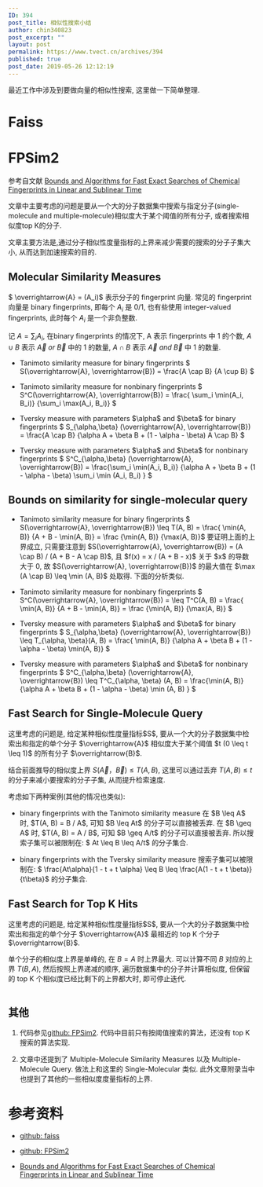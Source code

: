 ```yaml
---
ID: 394
post_title: 相似性搜索小结
author: chin340823
post_excerpt: ""
layout: post
permalink: https://www.tvect.cn/archives/394
published: true
post_date: 2019-05-26 12:12:19
---
```

最近工作中涉及到要做向量的相似性搜索, 这里做一下简单整理.

<h1>Faiss</h1>

<h1>FPSim2</h1>

参考自文献 <a href="https://www.researchgate.net/publication/6479186_Bounds_and_Algorithms_for_Fast_Exact_Searches_of_Chemical_Fingerprints_in_Linear_and_Sub-Linear_Time">Bounds and Algorithms for Fast Exact Searches of Chemical Fingerprints in Linear and Sublinear Time</a>

文章中主要考虑的问题是要从一个大的分子数据集中搜索与指定分子(single-molecule and multiple-molecule)相似度大于某个阈值的所有分子, 或者搜索相似度top K的分子.

文章主要方法是,通过分子相似性度量指标的上界来减少需要的搜索的分子子集大小, 从而达到加速搜索的目的.

<h2>Molecular Similarity Measures</h2>

$ \overrightarrow{A} = (A_i)$ 表示分子的 fingerprint 向量. 常见的 fingerprint 向量是 binary fingerprints, 即每个 $A_i$ 是 0/1, 也有些使用 integer-valued fingerprints, 此时每个 $A_i$ 是一个非负整数.

记 $A = \sum_i A_i$, 在binary fingerprints 的情况下, A 表示 fingerprints 中 1 的个数, $A \cup B$ 表示 $\overrightarrow{A} \ or \ \overrightarrow{B}$ 中的 1 的数量, $A \cap B$ 表示 $\overrightarrow{A} \ and \ \overrightarrow{B}$ 中 1 的数量.

<ul>
<li>Tanimoto similarity measure for binary fingerprints
$ S(\overrightarrow{A}, \overrightarrow{B}) = \frac{A \cap B} {A \cup B} $</p></li>
<li><p>Tanimoto similarity measure for nonbinary fingerprints
$ S^C(\overrightarrow{A}, \overrightarrow{B}) = \frac{ \sum_i \min(A_i, B_i)} {\sum_i \max(A_i, B_i)} $</p></li>
<li><p>Tversky measure with parameters $\alpha$ and $\beta$ for binary fingerprints
$ S_{\alpha,\beta} (\overrightarrow{A}, \overrightarrow{B}) = \frac{A \cap B} {\alpha A + \beta B + (1 - \alpha - \beta) A \cap B} $</p></li>
<li><p>Tversky measure with parameters $\alpha$ and $\beta$ for nonbinary fingerprints
$ S^C_{\alpha,\beta} (\overrightarrow{A}, \overrightarrow{B}) = \frac{\sum_i \min(A_i, B_i)} {\alpha A + \beta B + (1 - \alpha - \beta) \sum_i \min (A_i, B_i) } $</p></li>
</ul>

<h2>Bounds on similarity for single-molecular query</h2>

<ul>
<li><p>Tanimoto similarity measure for binary fingerprints
$ S(\overrightarrow{A}, \overrightarrow{B}) \leq T(A, B) = \frac{ \min(A, B)} {A + B - \min(A, B)} = \frac {\min(A, B)} {\max(A, B)}$
要证明上面的上界成立, 只需要注意到 $S(\overrightarrow{A}, \overrightarrow{B}) = (A \cap B) / (A + B - A \cap B)$, 且 $f(x) = x / (A + B - x)$ 关于 $x$ 的导数大于 0, 故 $S(\overrightarrow{A}, \overrightarrow{B})$ 的最大值在 $\max (A \cap B) \leq \min (A, B)$ 处取得.
下面的分析类似.</p></li>
<li><p>Tanimoto similarity measure for nonbinary fingerprints
$ S^C(\overrightarrow{A}, \overrightarrow{B}) = \leq T^C(A, B) = \frac{ \min(A, B)} {A + B - \min(A, B)} = \frac {\min(A, B)} {\max(A, B)} $</p></li>
<li><p>Tversky measure with parameters $\alpha$ and $\beta$ for binary fingerprints
$ S_{\alpha,\beta} (\overrightarrow{A}, \overrightarrow{B}) \leq T_{\alpha, \beta}(A, B) = \frac{ \min(A, B)} {\alpha A + \beta B + (1 - \alpha - \beta) \min(A, B)} $</p></li>
<li><p>Tversky measure with parameters $\alpha$ and $\beta$ for nonbinary fingerprints
$ S^C_{\alpha,\beta} (\overrightarrow{A}, \overrightarrow{B}) \leq T^C_{\alpha, \beta} (A, B) = \frac{\min(A, B)} {\alpha A + \beta B + (1 - \alpha - \beta) \min (A, B) } $</p></li>
</ul>

<h2>Fast Search for Single-Molecule Query</h2>

<p>这里考虑的问题是, 给定某种相似性度量指标$S$, 要从一个大的分子数据集中检索出和指定的单个分子 $\overrightarrow{A}$ 相似度大于某个阈值 $t (0 \leq t \leq 1)$ 的所有分子 $\overrightarrow{B}$.

结合前面推导的相似度上界 $S(\overrightarrow{A}， \overrightarrow{B}) \leq T(A, B)$, 这里可以通过丢弃 $T(A,B) \leq t$ 的分子来减小要搜索的分子子集, 从而提升检索速度.

考虑如下两种案例(其他的情况也类似):

<ul>
<li>binary fingerprints with the Tanimoto similarity measure
在 $B \leq A$ 时, $T(A, B) = B / A$, 可知 $B \leq At$ 的分子可以直接被丢弃.
在 $B \geq A$ 时, $T(A, B) = A / B$, 可知 $B \geq A/t$ 的分子可以直接被丢弃.
所以搜索子集可以被限制在: $ At \leq B \leq A/t$ 的分子集合.</p></li>
<li><p>binary fingerprints with the Tversky similarity measure
搜索子集可以被限制在: $ \frac{At\alpha}{1 - t + t \alpha} \leq B \leq \frac{A(1 - t + t \beta)}{t\beta}$ 的分子集合.</p></li>
</ul>

<h2>Fast Search for Top K Hits</h2>

<p>这里考虑的问题是, 给定某种相似性度量指标$S$, 要从一个大的分子数据集中检索出和指定的单个分子 $\overrightarrow{A}$ 最相近的 top K 个分子 $\overrightarrow{B}$.

单个分子的相似度上界是单峰的, 在 $B = A$ 时上界最大. 可以计算不同 $B$ 对应的上界 $T(B, A)$, 然后按照上界递减的顺序, 遍历数据集中的分子并计算相似度, 但保留的 top K 个相似度已经比剩下的上界都大时, 即可停止迭代.

<img src="https://www.tvect.cn/wp-content/uploads/2019/05/78773fbd80773a6dbe86204c2d306bba.png" alt="" />

<h2>其他</h2>

<ol>
<li><p>代码参见<a href="https://github.com/chembl/FPSim2">github: FPSim2</a>. 代码中目前只有按阈值搜索的算法，还没有 top K 搜索的算法实现.</p></li>
<li><p>文章中还提到了 Multiple-Molecule Similarity Measures 以及 Multiple-Molecule Query. 做法上和这里的 Single-Molecular 类似.
此外文章附录当中也提到了其他的一些相似度度量指标的上界.</p></li>
</ol>

<h1>参考资料</h1>

<ul>
<li><p><a href="https://github.com/facebookresearch/faiss">github: faiss</a></p></li>
<li><p><a href="https://github.com/chembl/FPSim2">github: FPSim2</a></p></li>
<li><p><a href="https://www.researchgate.net/publication/6479186_Bounds_and_Algorithms_for_Fast_Exact_Searches_of_Chemical_Fingerprints_in_Linear_and_Sub-Linear_Time">Bounds and Algorithms for Fast Exact Searches of Chemical Fingerprints in Linear and Sublinear Time</a></p></li>
</ul>